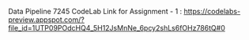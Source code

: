Data Pipeline 7245
CodeLab Link for Assignment - 1 : https://codelabs-preview.appspot.com/?file_id=1UTP09POdcHQ4_5H12JsMnNe_6pcy2shLs6fOHz786tQ#0
